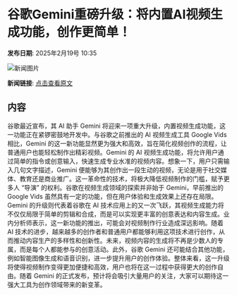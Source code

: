 # 谷歌Gemini重磅升级：将内置AI视频生成功能，创作更简单！

**发布日期**: 2025年2月19号 10:35

![新闻图片](https://pic.chinaz.com/picmap/202312070835429226_0.jpg)

**新闻链接**: [点击查看原文](https://www.aibase.com/zh/news/15503)

## 内容

谷歌最近宣布，其 AI 助手 Gemini 将迎来一项重大升级，内置视频生成功能，这一功能正在紧锣密鼓地开发中。与谷歌之前推出的 AI 视频生成工具 Google Vids 相比，Gemini 的这一新功能显然更为强大和高效，旨在简化视频创作的流程，让普通用户也能轻松制作出精彩视频。Gemini 的 AI 视频生成功能，将允许用户通过简单的指令或创意输入，快速生成专业水准的视频内容。想象一下，用户只需输入几句文字描述，Gemini 便能够为其创作出一段生动的视频，无论是用于社交媒体、教育还是商业推广。这一革命性的技术，将极大降低视频制作的门槛，赋予更多人 “导演” 的权利。谷歌在视频生成领域的探索并非始于 Gemini，早前推出的 Google Vids 虽然具有一定的功能，但在用户体验和生成效果上还存在局限。Gemini 的升级则代表着谷歌在 AI 技术应用上的又一次飞跃，其视频生成能力将不仅仅局限于简单的剪辑和合成，而是可以实现更丰富的创意表达和内容生成。业内分析师表示，这一新功能的推出，可能会对视频制作行业造成深远影响。随着 AI 技术的进步，越来越多的创作者和普通用户都能够利用这项技术进行创作，从而推动内容生产的多样性和创新性。未来，视频内容的生成将不再是少数人的专属，而是每个人都能参与的创意活动。此外，谷歌 Gemini 还可能结合其他功能，例如智能图像生成和语音识别，进一步提升用户的创作体验。整体来看，这一升级将使得视频制作变得更加便捷和高效，用户也将在这一过程中获得更大的创作自由。随着 Gemini 的正式发布，预计将会吸引大量用户的关注，大家可以期待这一强大工具为创作领域带来的新变革。
